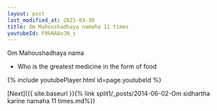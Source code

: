 ```yaml
---
layout: post
last_modified_at: 2021-03-30
title: Om Mahoushadhaya namaha 11 times
youtubeId: F9kNA8oJN_s
---
```

 
 
Om Mahoushadhaya nama 
 
 -  Who is the greatest medicine in the form of food 
 
  
 
  
 
 
 
 
 
 


{% include youtubePlayer.html id=page.youtubeId %}
 
[Next]({{ site.baseurl }}{% link  split1/_posts/2014-06-02-Om sidhartha karine namaha 11 times.md%})
 
